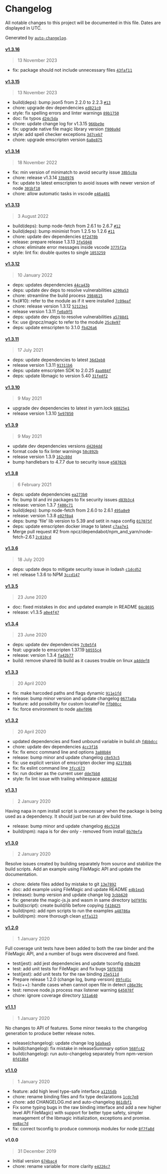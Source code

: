 # Changelog

All notable changes to this project will be documented in this file. Dates are displayed in UTC.

Generated by [`auto-changelog`](https://github.com/CookPete/auto-changelog).

#### [v1.3.16](https://github.com/npcz/magic/compare/v1.3.16...v1.3.16)

> 13 November 2023

- fix: package should not include unnecessary files [`43faf11`](https://github.com/npcz/magic/commit/43faf11b8dff5c6857df52fd2a95d06035ebb6c0)

#### [v1.3.15](https://github.com/npcz/magic/compare/v1.3.14...v1.3.15)

> 13 November 2023

- build(deps): bump json5 from 2.2.0 to 2.2.3 [`#13`](https://github.com/npcz/magic/pull/13)
- chore: upgrade dev dependencies [`ed821c0`](https://github.com/npcz/magic/commit/ed821c0d9024a9260aef40e4ed362e76e014948d)
- style: fix spelling errors and linter warnings [`89b1750`](https://github.com/npcz/magic/commit/89b17505f4c6f69d40b1d85dad3b6924e41bf5d3)
- doc: fix typos [`d24c5da`](https://github.com/npcz/magic/commit/d24c5da62d2c7b930793cf392585563bb3d3c6a1)
- chore: update change log for v1.3.15 [`966be9e`](https://github.com/npcz/magic/commit/966be9edd473b0da899caac0a7846f3064128caa)
- fix: upgrade native file magic library version [`f900a9d`](https://github.com/npcz/magic/commit/f900a9d70d923e8c989e6f7e75ca1b3433c98e72)
- style: add spell checker exceptions [`3d7ceb7`](https://github.com/npcz/magic/commit/3d7ceb7d08658b4a689428339c9050e15c9124f4)
- chore: upgrade emscripten version [`6a8e875`](https://github.com/npcz/magic/commit/6a8e87579b0a79dec6fd6d698311e4ac3b17bee9)

#### [v1.3.14](https://github.com/npcz/magic/compare/v1.3.13...v1.3.14)

> 18 November 2022

- fix: min version of minimatch to avoid security issue [`38b5c8a`](https://github.com/npcz/magic/commit/38b5c8a8ab9accba8037e2c266f643c8f7331303)
- chore: release v1.3.14 [`33b8976`](https://github.com/npcz/magic/commit/33b8976c4dada593231d17bb45cffc10cc47a311)
- fix: update to latest emscripten to avoid issues with newer version of node [`301bf18`](https://github.com/npcz/magic/commit/301bf186ee1266c5094859f6e707edc69d3e38b2)
- chore: allow automatic tasks in vscode [`e46a401`](https://github.com/npcz/magic/commit/e46a401203b5c70724f1dc3a7af8813d0a1d4b47)

#### [v1.3.13](https://github.com/npcz/magic/compare/v1.3.12...v1.3.13)

> 3 August 2022

- build(deps): bump node-fetch from 2.6.1 to 2.6.7 [`#12`](https://github.com/npcz/magic/pull/12)
- build(deps): bump minimist from 1.2.5 to 1.2.6 [`#11`](https://github.com/npcz/magic/pull/11)
- chore: update dev dependencies [`0f2d70b`](https://github.com/npcz/magic/commit/0f2d70bc03a6fa144d8f839103d1a374ce0bad83)
- release: prepare release 1.3.13 [`3fe5048`](https://github.com/npcz/magic/commit/3fe50481d4afd782f0016deccd9bab685d7fd3e2)
- chore: eliminate error messages inside vscode [`3775f2a`](https://github.com/npcz/magic/commit/3775f2a0952ebcc4e06a866226552b279d5d44e7)
- style: lint fix: double quotes to single [`1053259`](https://github.com/npcz/magic/commit/1053259e9237b6f71d1cef7875bd0f7e3c28dcff)

#### [v1.3.12](https://github.com/npcz/magic/compare/v1.3.11...v1.3.12)

> 10 January 2022

- deps: updates dependencies [`44ca43b`](https://github.com/npcz/magic/commit/44ca43b255eacc0566664c01ee91c1883a588904)
- deps: update dev deps to resolve vulnerabilities [`a290a53`](https://github.com/npcz/magic/commit/a290a531b7d7535dc762c0c82b08bb30a10d7274)
- chore: streamline the build process [`3984615`](https://github.com/npcz/magic/commit/398461505dd378582b222c39dc52f37159f7beba)
- fix(#10): refer to the module as if it were installed [`7c09eaf`](https://github.com/npcz/magic/commit/7c09eaf429738f66f2ed9e69f92934e80bd5d3ce)
- chore: release version 1.3.12 [`52123e1`](https://github.com/npcz/magic/commit/52123e1fb0c972e110e76a0362caa015f38b307d)
- release version 1.3.11 [`fe0a9f5`](https://github.com/npcz/magic/commit/fe0a9f57444ea9aa767500b6c10f42e473f387c6)
- deps: update dev deps to resolve vulnerabilities [`a5788d1`](https://github.com/npcz/magic/commit/a5788d1c7653242b6ff71b116969af351712bd50)
- fix: use @npcz/magic to refer to the module [`25c8e97`](https://github.com/npcz/magic/commit/25c8e9782c75675a20742ffaab470bf7f7092314)
- deps: update emscripten to 3.1.0 [`fb426a6`](https://github.com/npcz/magic/commit/fb426a66d2f1bcad4284ce6ad2934c3ec13e4c7d)

#### [v1.3.11](https://github.com/npcz/magic/compare/v1.3.10...v1.3.11)

> 17 July 2021

- deps: update dependencies to latest [`36d2eb8`](https://github.com/npcz/magic/commit/36d2eb81498a4c21c8296640ea9a4efc579fe823)
- release version 1.3.11 [`91311b6`](https://github.com/npcz/magic/commit/91311b6d3841b4bac12c7f9f2ed73f2a2b4c9b86)
- deps: update emscripten SDK to 2.0.25 [`4aa084f`](https://github.com/npcz/magic/commit/4aa084f2488280d8c8b13136cacf428969771167)
- deps: update libmagic to version 5.40 [`31fedf2`](https://github.com/npcz/magic/commit/31fedf2e7b6d79ae3fe9d724e232c7bcd8ce0d28)

#### [v1.3.10](https://github.com/npcz/magic/compare/v1.3.9...v1.3.10)

> 9 May 2021

- upgrade dev dependencies to latest in yarn.lock [`60825e1`](https://github.com/npcz/magic/commit/60825e168db9d2704b62a0717d2482961da717aa)
- release version 1.3.10 [`5e97850`](https://github.com/npcz/magic/commit/5e9785099acc8fd468880d4991bcfd0579d2a865)

#### [v1.3.9](https://github.com/npcz/magic/compare/v1.3.8...v1.3.9)

> 9 May 2021

- update dev dependencies versions [`d4204dd`](https://github.com/npcz/magic/commit/d4204dddf3dfcb4490f678fb5da794e80951faba)
- format code to fix linter warnings [`50c892b`](https://github.com/npcz/magic/commit/50c892bdb9e1a41d5ec3b3a5233523b13f93f882)
- release version 1.3.9 [`162c80d`](https://github.com/npcz/magic/commit/162c80d552471cffd652f47d0cb83e1345e7df59)
- bump handlebars to 4.7.7 due to security issue [`e587026`](https://github.com/npcz/magic/commit/e5870263a5c14eac5a986d0d7cecdd49cedf2522)

#### [v1.3.8](https://github.com/npcz/magic/compare/v1.3.6...v1.3.8)

> 6 February 2021

- deps: update dependencies [`ea273b0`](https://github.com/npcz/magic/commit/ea273b0cc4f90e1ffbb84a0259a08090a201fd08)
- fix: bump bl and ini packages to fix security issues [`d83b3c4`](https://github.com/npcz/magic/commit/d83b3c4388d91f75a8a50c7ea5bd85266472193d)
- release: version 1.3.7 [`f400c71`](https://github.com/npcz/magic/commit/f400c71a1f1d8808743e1f4a056f499bdfb64b1c)
- build(deps): bump node-fetch from 2.6.0 to 2.6.1 [`495a8e9`](https://github.com/npcz/magic/commit/495a8e9085fc24735ab822958d0e22efa32e161a)
- release: version 1.3.8 [`e02f0a4`](https://github.com/npcz/magic/commit/e02f0a4d5d47c3041656c164cde6f3e6efd36c48)
- deps: bump  'file' lib version to 5.39 and setit in  napa config [`017075f`](https://github.com/npcz/magic/commit/017075faa8e852907fcb94c9e9b19e0385da884f)
- deps: update emscripten  docker image to latest [`c7aa7e1`](https://github.com/npcz/magic/commit/c7aa7e115cd7cab39bf840cd518632efb7147da2)
- Merge pull request #2 from npcz/dependabot/npm_and_yarn/node-fetch-2.6.1 [`2c810cd`](https://github.com/npcz/magic/commit/2c810cd72d060eeb47601977f19bb50891ecd047)

#### [v1.3.6](https://github.com/npcz/magic/compare/v1.3.5...v1.3.6)

> 18 July 2020

- deps: update deps to mitigate security issue in lodash [`c1dcd52`](https://github.com/npcz/magic/commit/c1dcd520bf63ac91b191162a4a8bd816754df783)
- rel: release 1.3.6 to NPM [`3ccd147`](https://github.com/npcz/magic/commit/3ccd147f7c45564ae8c0f9b1a71b2b8fc393b1c3)

#### [v1.3.5](https://github.com/npcz/magic/compare/v1.3.4...v1.3.5)

> 23 June 2020

- doc: fixed mistakes in doc and updated example in README [`04c8695`](https://github.com/npcz/magic/commit/04c8695333e2ab944c10793a2641c503cbdc54f0)
- release: v1.3.5 [`a0e4f47`](https://github.com/npcz/magic/commit/a0e4f47b7816c929a85a39d175e5a11d070616c5)

#### [v1.3.4](https://github.com/npcz/magic/compare/v1.3.3...v1.3.4)

> 23 June 2020

- deps: update dev dependencies [`7c0e5f4`](https://github.com/npcz/magic/commit/7c0e5f412904c1d9c49f5dd6838e692fa7c209b3)
- feat: upgrade to emscripten 1.37.19 [`b0555c4`](https://github.com/npcz/magic/commit/b0555c4b70b68b7ce90acc5c8727c0b53b2d2e93)
- release: version 1.3.4 [`fa42b77`](https://github.com/npcz/magic/commit/fa42b77d5c0d9c2838cff8835ebf2a3e59e8669c)
- build: remove shared lib build as it causes trouble on linux [`a4ddef8`](https://github.com/npcz/magic/commit/a4ddef81d517df8dd691d2f06ac5e6638111e16e)

#### [v1.3.3](https://github.com/npcz/magic/compare/v1.3.2...v1.3.3)

> 20 April 2020

- fix: make harcoded paths and flags dynamic [`911e1fd`](https://github.com/npcz/magic/commit/911e1fd91fcdfedbb92b75e01e0509f94bb16126)
- release: bump minor version and update changelog [`0677a8a`](https://github.com/npcz/magic/commit/0677a8ab7ad4e24c35c3420d7ffe5ba3108ce681)
- feature: add possibility for custom locateFile [`ffb00cc`](https://github.com/npcz/magic/commit/ffb00ccd6d027a6d61b15cccf2fabf7ec5cd51e6)
- fix: force environment to node [`a8ef096`](https://github.com/npcz/magic/commit/a8ef0965fd6e0af462b8774b1fe83066ed6c0fb8)

#### [v1.3.2](https://github.com/npcz/magic/compare/v1.3.1...v1.3.2)

> 20 April 2020

- updated dependencies and fixed unbound variable in build.sh [`f4bbdcc`](https://github.com/npcz/magic/commit/f4bbdcc47b42afbd96818e27029d2765d3fce58b)
- chore: update dev dependencies [`4cc3f16`](https://github.com/npcz/magic/commit/4cc3f16c443167fac6333a0f55d734b878baf08d)
- fix: fix emcc command line and options [`3a80b84`](https://github.com/npcz/magic/commit/3a80b841831b83de68f55fac49dc1443483d1cc3)
- release: bump minor and update changelog [`c8e53c5`](https://github.com/npcz/magic/commit/c8e53c5e0258234b92de6a109de3c9d7c4578296)
- fix: use explicit version of emscripten docker img [`421f0d6`](https://github.com/npcz/magic/commit/421f0d63978381dee762ba9af552d4d17f64c00d)
- fix: fix eslint command line [`3fcc673`](https://github.com/npcz/magic/commit/3fcc673f49ccaa35b4ebd72bdfdab24d77a62720)
- fix: run docker as the current user [`dde7bb8`](https://github.com/npcz/magic/commit/dde7bb8e07df67d0a8afcdd3e0f89bf8f4976760)
- style: fix lint issue with trailing whitespace [`4d6024d`](https://github.com/npcz/magic/commit/4d6024d3b1773b97c106d13ccb285dfde814cf59)

#### [v1.3.1](https://github.com/npcz/magic/compare/v1.3.0...v1.3.1)

> 2 January 2020

Having napa in npm install script is unnecessary when the package is
being used as a dependency. It should just be run at dev build time.

- release: bump minor and update changelog [`46c5234`](https://github.com/npcz/magic/commit/46c52347ab601150d38440e68331bcad3d1cf1f1)
- build(npm): napa is for dev only - removed from install [`0b70efa`](https://github.com/npcz/magic/commit/0b70efaccdfe438f1c0c80bff95c6f702697b309)

#### [v1.3.0](https://github.com/npcz/magic/compare/v1.2.0...v1.3.0)

> 2 January 2020

Resolve issues created by building separately from source and stabilize
the build scripts. Add an example using FileMagic API and update the
documentation.

- chore: delete files added by mistake to git [`13e7892`](https://github.com/npcz/magic/commit/13e7892f41f68215c284fcdd5b95e89d33d4e949)
- doc: add example using FileMagic and update README [`e4b1ea5`](https://github.com/npcz/magic/commit/e4b1ea596b321971ee15a875c7478181157f0d0d)
- (release): bump version and update change log [`3cbb620`](https://github.com/npcz/magic/commit/3cbb620a8356b4608507a92d5285d0e0c232fa75)
- fix: generate the magic-js.js and wasm in same directory [`bdf9f8c`](https://github.com/npcz/magic/commit/bdf9f8c2f8717caba4dc74f7f22081900799e043)
- build(script): create build/lib before copying [`f410425`](https://github.com/npcz/magic/commit/f410425df6e414ea9a19fc328e8ae69cd293efe2)
- build(npm): add npm scripts to run the examples [`a48786a`](https://github.com/npcz/magic/commit/a48786a746a615160eb8f8e6b7c5e27818921b04)
- build(npm): more thorough clean [`effa123`](https://github.com/npcz/magic/commit/effa123996b2412aa0dacf57e3511249c5b29c0e)

#### [v1.2.0](https://github.com/npcz/magic/compare/v1.1.1...v1.2.0)

> 1 January 2020

Full coverage unit tests have been added to both the raw binder and
the FileMagic API, and a number of bugs were discovered and fixed.

- test(jest): add jest dependencies and update tsconfig [`49de209`](https://github.com/npcz/magic/commit/49de209bade2719a6f97689bde89bc1df5a71f8f)
- test: add unit tests for FileMagic and fix bugs [`50f6f08`](https://github.com/npcz/magic/commit/50f6f08a689b4a2eece538575934ae74f4a7ae2a)
- test(jest): add unit tests for the raw binding [`25e511d`](https://github.com/npcz/magic/commit/25e511dd42fe933ef21512f00a8e1902a032c011)
- Prepare release 1.2.0 (change log, bump version) [`09fcd1c`](https://github.com/npcz/magic/commit/09fcd1c96d9fb372298ebf9d0370305d64376446)
- fix(c++): handle cases when cannot open file in detect [`c86e39c`](https://github.com/npcz/magic/commit/c86e39c059b5480111c0a593b323b4618ac84515)
- test: remove node.js process max listener warning [`645078f`](https://github.com/npcz/magic/commit/645078f0fcc5c74bce97cc52d532c34ee2aa14ff)
- chore: ignore coverage directory [`531a640`](https://github.com/npcz/magic/commit/531a64011f2ab3ce3872b35f37b0788821a32e6d)

#### [v1.1.1](https://github.com/npcz/magic/compare/v1.1.0...v1.1.1)

> 1 January 2020

No changes to API of features. Some minor tweaks to the changelog
generation to produce better release notes.

- release(changelog): update change log [`bda9ae5`](https://github.com/npcz/magic/commit/bda9ae5f3526404d7a540282b65a8a636bfdbc7a)
- build(changelog): fix mistake in releaseSummary option [`568fc42`](https://github.com/npcz/magic/commit/568fc426e38c3f38baaf620ad969e0ca52e88896)
- build(changelog): run auto-changelog separately from npm-version [`8fd18b4`](https://github.com/npcz/magic/commit/8fd18b497fdaf3adbb963b2815ea7d823f7d1b5f)

#### [v1.1.0](https://github.com/npcz/magic/compare/v1.0.0...v1.1.0)

> 1 January 2020

- feature: add high level type-safe interface [`a1155db`](https://github.com/npcz/magic/commit/a1155dbd31a38e98d7462f5e52edcb707979b3c5)
- chore: rename binding files and fix type declarations [`1cdc7e8`](https://github.com/npcz/magic/commit/1cdc7e86f71fb0ed2e42adf2b7d2661860c0c1d9)
- chore: add CHANGELOG.md and auto-changelog [`861dbf1`](https://github.com/npcz/magic/commit/861dbf1f09049e97c8c9712f3b4dffd1f12be314)
- Fix some typing bugs in the raw binding interface and add a new higher level API FileMagic) with support for better type safety, simpler management of the libmagic initialization, exceptions and promise. [`ee8ac7d`](https://github.com/npcz/magic/commit/ee8ac7d27257683ea50edda1bda413b7a0cd6383)
- fix: correct tsconfig to produce commonjs modules for node [`8f7fa8d`](https://github.com/npcz/magic/commit/8f7fa8df9cae8dd7706909b0ebba676ef5b7bda4)

#### v1.0.0

> 31 December 2019

- Initial version [`674bac4`](https://github.com/npcz/magic/commit/674bac4f57a0db02e3bdd73b25414a5478e76d41)
- chore: rename variable for more clarity [`e4226c7`](https://github.com/npcz/magic/commit/e4226c7beeb99a505de30577a9b6265a8fa1b0d8)
